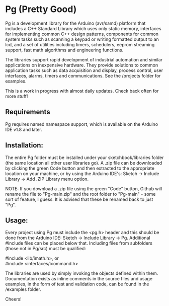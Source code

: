 # Pg (Pretty Good)

Pg is a development library for the Arduino (avr/samd) platform that includes a C++ Standard Library which uses only static memory, interfaces for implementing common C++ design patterns, components for common system tasks such as scanning a keypad or writing formatted output to an lcd, and a set of utilities including timers, schedulers, eeprom streaming support, fast math algorithms and engineering functions.

The libraries support rapid development of industrial automation and similar applications on inexpensive hardware. They provide solutions to common application tasks such as data acquisition and display, process control, user interfaces, alarms, timers and communications. See the /projects folder for examples.

This is a work in progress with almost daily updates. Check back often for more stuff!

## Requirements

Pg requires named namespace support, which is available on the Arduino IDE v1.8 and later.

## Installation:

The entire Pg folder must be installed under your sketchbook/libraries folder (the same location all other user libraries go). A .zip file can be downloaded by clicking the green Code button and then extracted to the appropriate location on your machine, or by using the Arduino IDE's: Sketch -> Include Library -> Add .ZIP Library menu option. 

NOTE: If you download a .zip file using the green "Code" button, Github will rename the file to "Pg-main.zip" and the root folder to "Pg-main" - some sort of feature, I guess. It is advised that these be renamed back to just "Pg".

## Usage:

Every project using Pg must include the <pg.h> header and this should be done from the Arduino IDE: Sketch -> Include Library -> Pg. Additional #include files can be placed below that. Including files from subfolders (those not in Pg/src) must be qualified: 

<p> #include &ltlib/imath.h&gt, or <br>
#include &ltinterfaces/icommand.h&gt </p>

The libraries are used by simply invoking the objects defined within them. Documentation exists as inline comments in the source files and usage examples, in the form of test and validation code, can be found in the /examples folder.
  
Cheers!
